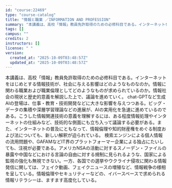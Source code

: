 ```yaml
---
id: "course:22469"
type: "course-catalog"
title: "情報と職業 ／INFORMATION AND PROFESSION"
summary: "本講義は、高校「情報」教員免許取得のための必修科目である。インターネットをはじめとする情報技術が、社会に与える影響はどのようなものなのか。情報に関わる職業および職業倫理としてどのようなものが求められているのか。情報社会の現状と歴史的意義を解…"
tags: []
campus: ""
credits: 2
instructors: []
license: " "
version:
  created_at: "2025-10-09T03:48:57Z"
  updated_at: "2025-10-09T03:48:57Z"
---
```


本講義は、高校「情報」教員免許取得のための必修科目である。インターネットをはじめとする情報技術が、社会に与える影響はどのようなものなのか。情報に関わる職業および職業倫理としてどのようなものが求められているのか。情報社会の現状と歴史的意義を解説した上で、議論を進めていく。 chat-GPTなど生成AIの登場は、仕事・教育・技術開発などに大きな影響を与えつつある。ビッグ・データの集積や深層学習理論などの進展が、AIの実用化を急速に進めているのである。こうした情報関連技術の意義を理解するには、ある程度情報処理やインターネットの仕組みなど、技術的な側面にも立ち入って議論する必要がある。また、インターネットの普及にともなって、情報倫理や知的財産権をめぐる制度および法についても、新しい解釈が迫られている。 検索エンジンによる個人情報の流用問題や、GAFAMなどIT界のプラットフォーマー企業による独占にたいしても、注視が必要である。アメリカNSAの活動に対するスノーデン・ファイルの暴露や中国などにおける言論の自由に対する規制に見られるような、国家による監視の強化も無視できない。一方、各国での選挙やウクライナ侵攻に関わる情報発信に関しては、フェイク動画、フェイクニュースの増殖など、情報戦争の様相を呈している。情報倫理やセキュリティーなどの、イバースペースで求められる情報リテラシーは、ますます高度化している。
